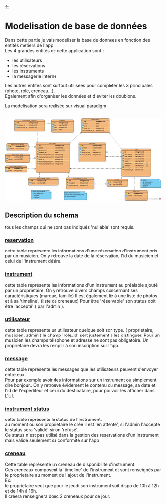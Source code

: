 
<link rel="stylesheet" href="style.css"/>

[<span class="icon-big">&#8592;</span>](./2-analyse.md)


# Modelisation de base de données

Dans cette partie je vais modeliser la base de données en fonction des entités metiers de l'app<br>
Les 4 grandes entités de cette application sont :
- les utilisateurs
- les réservations 
- les instruments
- la messagerie interne

Les autres entités sont surtout utilisees pour completer les 3 principales (photo, role, creneau...).<br>
Egalement afin d'organiser les données et d'eviter les doublons.<br>

La modelisation sera realisée sur visual paradigm<br>


<br>

<img src="./database/play-my-house.jpg" class="img-center">
<br>

## Description du schema

tous les champs qui ne sont pas indiqués 'nullable' sont requis.

### <u>reservation</u>

cette table représente les informations d'une réservation d'instrument pris par un musicien.
On y retrouve la date de la réservation, l'id du musicien et celui de l'instrument désire. <br>

### <u>instrument</u>

cette table représente les informations d'un instrument au préalable ajouté par un proprietaire.
On y retrouve divers champs concernant ses caractéristiques (marque, famille)
Il est également lié á une liste de photos et á sa 'timeline'. (liste de creneaux)
Pour être 'réservable' son status doit être 'accepté' ( par l'admin ).
 
### <u>utilisateur</u>

cette table represente un utilisateur quelque soit son type. ( proprietaire, musicien, admin )
le champ 'role_id' sert justement a les distinguer.
Pour un musicien les champs télephone et adresse ne sont pas obligatoire.
Un proprietaire devra les remplir á son inscription sur l'app.


### <u>message</u>

cette table représente les messages que les utilisateurs peuvent s'envoyer entre eux.<br>
Pour par exemple avoir des informations sur un instrument ou simplement dire bonjour..
On y retrouve évidement le contenu du message, sa date et l'id de l'expediteur et celui du destinataire, pour pouvoir les afficher dans L'UI.

### <u/>instrument status</u>

cette table représente le status de l'instrument.<br>
au moment ou son proprietaire le crée il est 'en attente', si l'admin l'accepte le status sera 'validé' sinon 'refusé'.<br>
Ce status n'est pas utilisé dans la gestion des reservations d'un instrument mais valide seulement sa conformité sur l'app<br>

### <u>creneau</u>

Cette table représente un creneau de disponibilitè d'instrument.<br>
Ces creneaux composent la 'timeline' de l'instrument et sont renseignès par le proprietaire au moment de l'ajout de l'instrument.<br>
Ex:<br>
le proprietaire veut que pour le jeudi son instrument soit dispo de 10h á 12h et de 14h á 16h.<br>
Il créera renseignera donc 2 creneaux pour ce jour.

